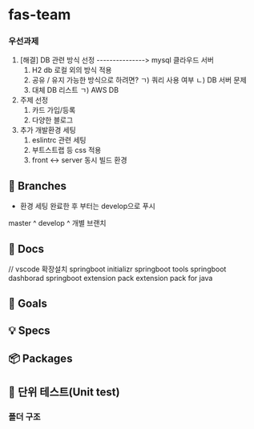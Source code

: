 # fas-team

### 우선과제 ###
1. [해결] DB 관련 방식 선정 ---------------> mysql 클라우드 서버
   1) H2 db 로컬 외의 방식 적용
   2) 공유 / 유지 가능한 방식으로 하려면?
      ㄱ) 쿼리 사용 여부
      ㄴ) DB 서버 문제
   3) 대체 DB 리스트
      ㄱ) AWS DB
2. 주제 선정
   1) 카드 가입/등록
   2) 다양한 블로그
3. 추가 개발환경 세팅
   1) eslintrc 관련 세팅
   2) 부트스트랩 등 css 적용
   3) front <-> server 동시 빌드 환경


## 🌿 Branches
 * 환경 세팅 완료한 후 부터는 develop으로 푸시

master
 ^ develop
   ^ 개별 브랜치

## 📖 Docs
// vscode 확장설치
springboot initializr
springboot tools
springboot dashborad
springboot extension pack
extension pack for java

## 🎯 Goals


## 💡 Specs


## 📦 Packages

## 🔧 단위 테스트(Unit test)


### 폴더 구조
